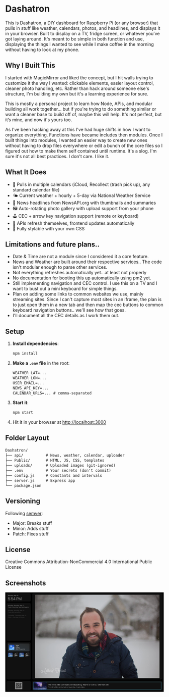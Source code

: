 # Dashatron

This is Dashatron, a DIY dashboard for Raspberry Pi (or any browser) that pulls in stuff like weather, calendars, photos, and headlines, and displays it in your browser. Built to display on a TV, fridge screen, or whatever you’ve got laying around. It's meant to be simple in both function and use, displaying the things I wanted to see while I make coffee in the morning without having to look at my phone.  

## Why I Built This

I started with MagicMirror and liked the concept, but I hit walls trying to customize it the way I wanted: clickable elements, easier layout control, cleaner photo handling, etc. Rather than hack around someone else's structure, I'm building my own but it's a learning experience for sure.

This is mostly a personal project to learn how Node, APIs, and modular building all work together... but if you're trying to do something similar or want a cleaner base to build off of, maybe this will help. It's not perfect, but it’s mine, and now it's yours too.

As I've been hacking away at this I've had huge shifts in how I want to organize everything.  Functions have became includes then modules.  Once I built things into modules, I wanted an easier way to create new ones without having to drop files everywhere or edit a bunch of the core files so I figured out how to make them self contained until runtime.  It's a slog. I'm sure it's not all best practices. I don't care. I like it.  

## What It Does

- 📅 Pulls in multiple calendars (iCloud, Recollect (trash pick up), any standard calendar file)
- 🌤️ Current weather + hourly + 5-day via National Weather Service
- 📰 News headlines from NewsAPI.org with thumbnails and summaries
- 🖼️ Auto-rotating photo gallery with upload support from your phone
- 🕹️ CEC + arrow key navigation support (remote or keyboard)
- 🔁 APIs refresh themselves, frontend updates automatically
- 🎨 Fully stylable with your own CSS

## Limitations and future plans..

- Date & Time are not a module since I considered it a core feature. 
- News and Weather are built around their respective services.. The code isn't modular enough to parse other services.
- Not everything refreshes automatically yet.. at least not properly
- No documentation for booting this up automatically using pm2 yet. 
- Still implementing navigation and CEC control.  I use this on a TV and I want to bust out a mini keyboard for simple things.
- Plan on adding some links to common websites we use, mainly streaming sites.  Since I can't capture most sites in an iframe, the plan is to just open them in a new tab and then map the cec buttons to common keyboard navigation buttons.. we'll see how that goes. 
- I'll document all the CEC details as I work them out. 


## Setup

1. **Install dependencies**:
   ```bash
   npm install
   ```

2. **Make a `.env` file** in the root:
   ```env
   WEATHER_LAT=...
   WEATHER_LON=...
   USER_EMAIL=...
   NEWS_API_KEY=...
   CALENDAR_URLS=... # comma-separated
   ```

3. **Start it**:
   ```bash
   npm start
   ```

4. Hit it in your browser at [http://localhost:3000](http://localhost:3000)

## Folder Layout

```
Dashatron/
├── api/          # News, weather, calendar, uploader
├── Public/       # HTML, JS, CSS, templates
├── uploads/      # Uploaded images (git-ignored)
├── .env          # Your secrets (don't commit)
├── config.js     # Constants and intervals
├── server.js     # Express app
└── package.json
```

## Versioning

Following [semver](https://semver.org/):
- Major: Breaks stuff
- Minor: Adds stuff
- Patch: Fixes stuff

## License

Creative Commons Attribution-NonCommercial 4.0 International Public License

## Screenshots

![Dashboard Overview v1.3.0](docs/screenshots/screenshot-v1.3.png)
